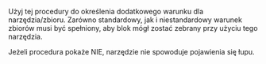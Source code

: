 Użyj tej procedury do określenia dodatkowego warunku dla narzędzia/zbioru.
Zarówno standardowy, jak i niestandardowy warunek zbiorów musi być spełniony, aby blok mógł zostać zebrany przy użyciu tego narzędzia.

Jeżeli procedura pokaże NIE, narzędzie nie spowoduje pojawienia się łupu.